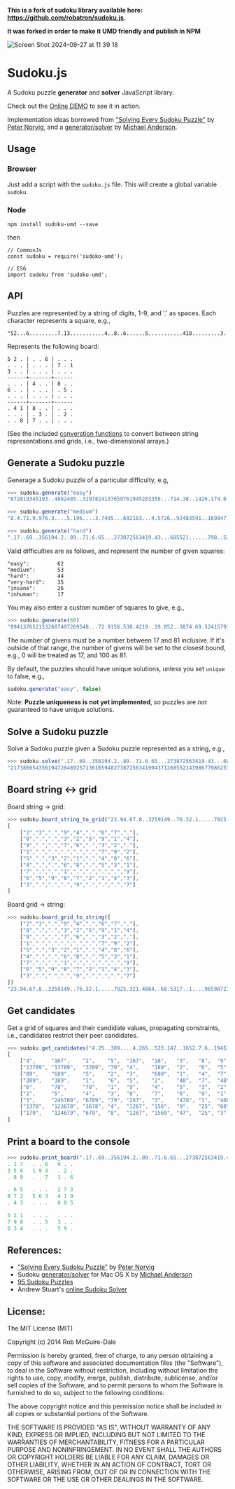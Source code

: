 **This is a fork of sudoku library available here: https://github.com/robatron/sudoku.js.**  

**It was forked in order to make it UMD friendly and publish in NPM**

![Screen Shot 2024-09-27 at 11 39 18](https://github.com/user-attachments/assets/eb6c1f6b-d765-4962-aef6-6b175211d8a0)


Sudoku.js
==========

A Sudoku puzzle **generator** and **solver** JavaScript library.

Check out the [Online DEMO][demo] to see it in action.

Implementation ideas borrowed from
["Solving Every Sudoku Puzzle"][norvig-sudoku] by 
[Peter Norvig][norvig], and a [generator/solver][anderson-sudoku] by 
[Michael Anderson][anderson].

[demo]:http://htmlpreview.github.com/?https://github.com/12343954/sudoku.js/blob/master/demo/index.html

## Usage

### Browser

Just add a script with the `sudoku.js` file. This will create a global variable `sudoku`.

### Node

```
npm install sudoku-umd --save
``` 
then
```
// CommonJs
const sudoku = require('sudoko-umd');

// ES6
import sudoku from 'sudoku-umd';
```


API
--------------------------------------------------------------------------------

Puzzles are represented by a string of digits, 1-9, and '.' as spaces. Each
character represents a square, e.g., 

    "52...6.........7.13...........4..8..6......5...........418.........3..2...87....."
    
Represents the following board:

    5 2 . | . . 6 | . . .   
    . . . | . . . | 7 . 1   
    3 . . | . . . | . . .   
    ------+-------+------
    . . . | 4 . . | 8 . .   
    6 . . | . . . | . 5 .   
    . . . | . . . | . . .   
    ------+-------+------
    . 4 1 | 8 . . | . . .   
    . . . | . 3 . | . 2 .   
    . . 8 | 7 . . | . . .

(See the included [converstion functions](#board-string-%E2%86%94-grid) to 
convert between string representations and grids, i.e., two-dimensional arrays.)


Generate a Sudoku puzzle
--------------------------------------------------------------------------------

Generage a Sudoku puzzle of a particular difficulty, e.g,

```javascript
>>> sudoku.generate("easy")
"672819345193..4862485..3197824137659761945283359...714.38..1426.174.6.38.463...71"

>>> sudoku.generate("medium")
"8.4.71.9.976.3....5.196....3.7495...692183...4.5726..92483591..169847...753612984"

>>> sudoku.generate("hard")
".17..69..356194.2..89..71.6.65...273872563419.43...685521......798..53..634...59."
```

Valid difficulties are as follows, and represent the number of given squares:

    "easy":         62
    "medium":       53
    "hard":         44
    "very-hard":    35
    "insane":       26
    "inhuman":      17
    
    
You may also enter a custom number of squares to give, e.g.,

```javascript
>>> sudoku.generate(60)
"8941376521532687497269548...72.9158.538.4219..19.852..3874.69.52415793689658.34.."
```

The number of givens must be a number between 17 and 81 inclusive. If it's 
outside of that range, the number of givens will be set to the closest bound, 
e.g., 0 will be treated as 17, and 100 as 81.


By default, the puzzles should have unique solutions, unless you set `unique` to
false, e.g., 

```javascript
sudoku.generate("easy", false)
```

Note: **Puzzle uniqueness is not yet implemented**, so puzzles are *not* 
guaranteed to have unique solutions.


Solve a Sudoku puzzle
--------------------------------------------------------------------------------

Solve a Sudoku puzzle given a Sudoku puzzle represented as a string, e.g.,

```javascript
>>> sudoku.solve(".17..69..356194.2..89..71.6.65...273872563419.43...685521......798..53..634...59.");
"217386954356194728489257136165948273872563419943712685521439867798625341634871592"
```


Board string ↔ grid
--------------------------------------------------------------------------------

Board string → grid:

```javascript
>>> sudoku.board_string_to_grid("23.94.67.8..3259149..76.32.1.....7925.321.4864..68.5317..1....96598721433...9...7")
[
    ["2","3",".","9","4",".","6","7","."],
    ["8",".",".","3","2","5","9","1","4"],
    ["9",".",".","7","6",".","3","2","."],
    ["1",".",".",".",".",".","7","9","2"],
    ["5",".","3","2","1",".","4","8","6"],
    ["4",".",".","6","8",".","5","3","1"],
    ["7",".",".","1",".",".",".",".","9"],
    ["6","5","9","8","7","2","1","4","3"],
    ["3",".",".",".","9",".",".",".","7"]
]
```

Board grid → string:

```javascript
>>> sudoku.board_grid_to_string([
    ["2","3",".","9","4",".","6","7","."],
    ["8",".",".","3","2","5","9","1","4"],
    ["9",".",".","7","6",".","3","2","."],
    ["1",".",".",".",".",".","7","9","2"],
    ["5",".","3","2","1",".","4","8","6"],
    ["4",".",".","6","8",".","5","3","1"],
    ["7",".",".","1",".",".",".",".","9"],
    ["6","5","9","8","7","2","1","4","3"],
    ["3",".",".",".","9",".",".",".","7"]
])
"23.94.67.8..3259149..76.32.1.....7925.321.4864..68.5317..1....96598721433...9...7"
```


Get candidates
--------------------------------------------------------------------------------

Get a grid of squares and their candidate values, propagating constraints, i.e.,
candidates restrict their peer candidates.

```javascript
>>> sudoku.get_candidates("4.25..389....4.265..523.147..1652.7.6..1945322543876915....3.1....4..9.....8....3")
[
    ["4",     "167",    "2",    "5",  "167",  "16",   "3",   "8",  "9"  ],
    ["13789", "13789",  "3789", "79", "4",    "189",  "2",   "6",  "5"  ],
    ["89",    "689",    "5",    "2",  "3",    "689",  "1",   "4",  "7"  ],
    ["389",   "389",    "1",    "6",  "5",    "2",    "48",  "7",  "48" ],
    ["6",     "78",     "78",   "1",  "9",    "4",    "5",   "3",  "2"  ],
    ["2",     "5",      "4",    "3",  "8",    "7",    "6",   "9",  "1"  ],
    ["5",     "246789", "6789", "79", "267",  "3",    "478", "1",  "468"],
    ["1378",  "123678", "3678", "4",  "1267", "156",  "9",   "25", "68" ],
    ["179",   "124679", "679",  "8",  "1267", "1569", "47",  "25", "3"  ]
]
```


Print a board to the console
----------------------------

```javascript
>>> sudoku.print_board(".17..69..356194.2..89..71.6.65...273872563419.43...685521......798..53..634...59.");
. 1 7   . . 6   9 . .   
3 5 6   1 9 4   . 2 .   
. 8 9   . . 7   1 . 6   

. 6 5   . . .   2 7 3   
8 7 2   5 6 3   4 1 9   
. 4 3   . . .   6 8 5   

5 2 1   . . .   . . .   
7 9 8   . . 5   3 . .   
6 3 4   . . .   5 9 .  
```   


References:
-----------

- ["Solving Every Sudoku Puzzle"][norvig-sudoku] by [Peter Norvig][norvig]
- Sudoku [generator/solver][anderson-sudoku] for Mac OS X by [Michael Anderson][anderson]
- [95 Sudoku Puzzles][95-sudokus]
- Andrew Stuart's [online Sudoku Solver][stuart-sudoku]


[norvig-sudoku]: http://norvig.com/sudoku.html
[anderson-sudoku]: https://github.com/andermic/cousins/tree/master/sudoku
[stuart-sudoku]: http://www.sudokuwiki.org/sudoku.htm
[95-sudokus]: http://magictour.free.fr/top95
[norvig]: http://norvig.com
[anderson]: https://github.com/andermic/



License:
--------

The MIT License (MIT)

Copyright (c) 2014 Rob McGuire-Dale

Permission is hereby granted, free of charge, to any person obtaining a copy
of this software and associated documentation files (the "Software"), to deal
in the Software without restriction, including without limitation the rights
to use, copy, modify, merge, publish, distribute, sublicense, and/or sell
copies of the Software, and to permit persons to whom the Software is
furnished to do so, subject to the following conditions:

The above copyright notice and this permission notice shall be included in all
copies or substantial portions of the Software.

THE SOFTWARE IS PROVIDED "AS IS", WITHOUT WARRANTY OF ANY KIND, EXPRESS OR
IMPLIED, INCLUDING BUT NOT LIMITED TO THE WARRANTIES OF MERCHANTABILITY,
FITNESS FOR A PARTICULAR PURPOSE AND NONINFRINGEMENT. IN NO EVENT SHALL THE
AUTHORS OR COPYRIGHT HOLDERS BE LIABLE FOR ANY CLAIM, DAMAGES OR OTHER
LIABILITY, WHETHER IN AN ACTION OF CONTRACT, TORT OR OTHERWISE, ARISING FROM,
OUT OF OR IN CONNECTION WITH THE SOFTWARE OR THE USE OR OTHER DEALINGS IN THE
SOFTWARE.
